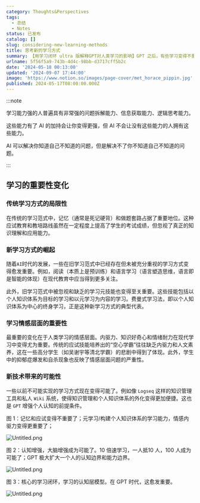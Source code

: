 ```yaml
---
category: Thoughts&Perspectives
tags:
  - 总结
  - Notes
status: 已发布
catalog: []
slug: considering-new-learning-methods
title: 思考新的学习方式
summary: 【用学习闭环 ultra 版解释GPT对人类学习的影响】GPT 之后，有些学习变得不重要了，有些学习变得更重要了，有些学习从不可能变成可能了。
urlname: 5f56f5a9-743b-4d4c-98bb-d3717cff5b2c
date: '2024-05-18 00:13:00'
updated: '2024-09-07 17:44:00'
image: 'https://www.notion.so/images/page-cover/met_horace_pippin.jpg'
published: 2024-05-17T08:00:00.000Z
---
```


:::note


学习能力强的人普遍具有非常强的问题拆解能力、信息获取能力、逻辑思考能力。


这些能力有了 AI 的加持会让你变得更强，但 AI 不会让没有这些能力的人拥有这些能力。


AI 可以解决你知道自己不知道的问题，但是解决不了你不知道自己不知道的问题。


:::


## 学习的重要性变化


### 传统学习方式的局限性


在传统的学习范式中，记忆（通常是死记硬背）和做题套路占据了重要地位。这种应试教育和教培路线虽然在一定程度上提高了学生的考试成绩，但忽视了真正的知识理解和应用能力。


### 新学习方式的崛起


随着`AI`时代的发展，一些在旧学习范式中已经存在但未被充分重视的学习方式变得愈发重要。例如，阅读（本质上是预训练）和语言学习（语言塑造思维，语言即是智能的体现）在现代教育中应当得到更多关注。


此外，旧学习范式中被忽视和缺乏的学习元技能也变得至关重要。这些技能包括以个人知识体系为目标的学习和以元学习为内容的学习。费曼式学习法，即以个人知识体系为中心的终身学习，正是这种新学习方式的典型代表。


### 学习情感层面的重要性


最重要的变化在于人类学习的情感层面。内驱力、知识好奇心和情绪耐力在现代学习中变得尤为重要。传统的应试技能培养出的“空心学霸”往往缺乏内驱力和人文素养，这在一些高分学生（如吴谢宇等清北学霸）的悲剧中得到了体现。此外，学生中的抑郁症爆发和自杀现象也反映了情感层面问题的严重性。


### 新技术带来的可能性


一些以前不可能实现的学习方式现在变得可能了。例如像 `Logseq` 这样的知识管理工具和私人 `Wiki` 系统，使得知识管理和个人知识体系的外化变得更加便捷。这也是 `GPT` 增强个人认知的前提条件。


图 1：记忆和应试变得不重要了；元学习/构建个人知识体系的学习能力，情感内驱力变得更重要了；


![Untitled.png](https://prod-files-secure.s3.us-west-2.amazonaws.com/5d24fe63-e567-4804-86f9-9fdc62e13082/a8319b77-00b3-43d9-9f99-e58187f20cfe/Untitled.png?X-Amz-Algorithm=AWS4-HMAC-SHA256&X-Amz-Content-Sha256=UNSIGNED-PAYLOAD&X-Amz-Credential=ASIAZI2LB466YUCAUZH4%2F20250310%2Fus-west-2%2Fs3%2Faws4_request&X-Amz-Date=20250310T213325Z&X-Amz-Expires=3600&X-Amz-Security-Token=IQoJb3JpZ2luX2VjEE0aCXVzLXdlc3QtMiJIMEYCIQCn2NctvMPQlorhzYuDVncRXhAHczTDyp8KDwd003wO7wIhAITxgzh3YESKZTleO1yehLtcAWwl5w0PLIjT6Wqz8A7DKogECJb%2F%2F%2F%2F%2F%2F%2F%2F%2F%2FwEQABoMNjM3NDIzMTgzODA1IgyqIdRnVuuFcEwuO44q3AMgIpLnKPAhRbvWR341hSOkttdiNALsaomasi7HA4sCZfSHTQDNt6%2FDei35YHVJbH0VsSzLSO6HKE2yud%2BysjNpEqn8F7%2BZg6M%2FFaaL3cwT0SqYWB77FYTQ6XPEjOe5udjIJx89itNQFsrdEjDgm%2Br0BcN2%2FzkRLtRwDbBzkR8D1dU%2B1llOArnzX1I6RBkXyl37ewhHWCo6ApFW2rWHpIgIftLHZSO6%2F9daVorVFJRZpS6TQgweWOm1GYott2KiJdn11xJBvERUXfO%2FE%2BLXtjZyc8pl7GL07IFzNcy2IHEZr%2FDAHub%2B2KVeaxdOdRVkbq9nfqEnxiDjMfaYqq3eZ%2F%2ByhEgpoKKzJthN%2B7Mr%2FH5yEW9H1f2kRgnqYGVo5tum86aGK1hGQjTJqNjDHx6LFh0ClxcOxpRI3SA4RiED2uaY1a2SAGOFGpAw09YqfALn6%2Fj5ku51nz%2F84Y0SqeRFFpILcDYSJAuHgun54jF4grHNnjgOqRseYU%2FgL9PtNKzMuy62XUyDReC6H%2B3833K9gAFN6LgUOrP7eFDdSU39I%2BPUTYqRbYOCUnP4VHxGmPP%2BdSwSMf16plQtShFGCmzwrKgmdPISvHUSWUkj2UAk1WzpI%2BHePBqh3ADb4jMXoDDxqr2%2BBjqkAfEv2rpD62pPohi9RHknj0agUcLaqo02plVGP3hV3xZnsQmihKbf6c3xSp48skP%2FIeBN8dY4X15LsveZvZS5CvP5I2Sx4HW7Ib9pXGBCBeZaLIB6pd6Py45oDNp1FDjuNVyaYWRnEOH4M2DduOWhv9k0dvcMCilcjXjKoKxuLxKPke%2FrN1Eyqnrm7saKOj5WJTAz8dlRcZjmgoHXRAEMR4Bk0RNu&X-Amz-Signature=09dda5d08f5675e547e791cad7206545f2b0cdc551e7efd8319fe848c0211b96&X-Amz-SignedHeaders=host&x-id=GetObject)


图 2：认知增强，大脑增强成为可能了。10 倍速学习，一人抵10 人，100 人成为可能了；GPT 极大扩大一个人的认知边界和能力边界。


![Untitled.png](https://prod-files-secure.s3.us-west-2.amazonaws.com/5d24fe63-e567-4804-86f9-9fdc62e13082/e195b372-4d2b-479c-9e75-1be4e2c1412e/Untitled.png?X-Amz-Algorithm=AWS4-HMAC-SHA256&X-Amz-Content-Sha256=UNSIGNED-PAYLOAD&X-Amz-Credential=ASIAZI2LB466YUCAUZH4%2F20250310%2Fus-west-2%2Fs3%2Faws4_request&X-Amz-Date=20250310T213325Z&X-Amz-Expires=3600&X-Amz-Security-Token=IQoJb3JpZ2luX2VjEE0aCXVzLXdlc3QtMiJIMEYCIQCn2NctvMPQlorhzYuDVncRXhAHczTDyp8KDwd003wO7wIhAITxgzh3YESKZTleO1yehLtcAWwl5w0PLIjT6Wqz8A7DKogECJb%2F%2F%2F%2F%2F%2F%2F%2F%2F%2FwEQABoMNjM3NDIzMTgzODA1IgyqIdRnVuuFcEwuO44q3AMgIpLnKPAhRbvWR341hSOkttdiNALsaomasi7HA4sCZfSHTQDNt6%2FDei35YHVJbH0VsSzLSO6HKE2yud%2BysjNpEqn8F7%2BZg6M%2FFaaL3cwT0SqYWB77FYTQ6XPEjOe5udjIJx89itNQFsrdEjDgm%2Br0BcN2%2FzkRLtRwDbBzkR8D1dU%2B1llOArnzX1I6RBkXyl37ewhHWCo6ApFW2rWHpIgIftLHZSO6%2F9daVorVFJRZpS6TQgweWOm1GYott2KiJdn11xJBvERUXfO%2FE%2BLXtjZyc8pl7GL07IFzNcy2IHEZr%2FDAHub%2B2KVeaxdOdRVkbq9nfqEnxiDjMfaYqq3eZ%2F%2ByhEgpoKKzJthN%2B7Mr%2FH5yEW9H1f2kRgnqYGVo5tum86aGK1hGQjTJqNjDHx6LFh0ClxcOxpRI3SA4RiED2uaY1a2SAGOFGpAw09YqfALn6%2Fj5ku51nz%2F84Y0SqeRFFpILcDYSJAuHgun54jF4grHNnjgOqRseYU%2FgL9PtNKzMuy62XUyDReC6H%2B3833K9gAFN6LgUOrP7eFDdSU39I%2BPUTYqRbYOCUnP4VHxGmPP%2BdSwSMf16plQtShFGCmzwrKgmdPISvHUSWUkj2UAk1WzpI%2BHePBqh3ADb4jMXoDDxqr2%2BBjqkAfEv2rpD62pPohi9RHknj0agUcLaqo02plVGP3hV3xZnsQmihKbf6c3xSp48skP%2FIeBN8dY4X15LsveZvZS5CvP5I2Sx4HW7Ib9pXGBCBeZaLIB6pd6Py45oDNp1FDjuNVyaYWRnEOH4M2DduOWhv9k0dvcMCilcjXjKoKxuLxKPke%2FrN1Eyqnrm7saKOj5WJTAz8dlRcZjmgoHXRAEMR4Bk0RNu&X-Amz-Signature=14041eca26d3c7918be8bb7afee1004d480413aeb5442e16946bb9aff938319e&X-Amz-SignedHeaders=host&x-id=GetObject)


图 3：核心的学习闭环，学习的认知层模型。在 GPT 时代，这愈发重要。


![Untitled.png](https://prod-files-secure.s3.us-west-2.amazonaws.com/5d24fe63-e567-4804-86f9-9fdc62e13082/57f2a38d-97b9-407e-baa1-8fecb8348e87/Untitled.png?X-Amz-Algorithm=AWS4-HMAC-SHA256&X-Amz-Content-Sha256=UNSIGNED-PAYLOAD&X-Amz-Credential=ASIAZI2LB466YUCAUZH4%2F20250310%2Fus-west-2%2Fs3%2Faws4_request&X-Amz-Date=20250310T213325Z&X-Amz-Expires=3600&X-Amz-Security-Token=IQoJb3JpZ2luX2VjEE0aCXVzLXdlc3QtMiJIMEYCIQCn2NctvMPQlorhzYuDVncRXhAHczTDyp8KDwd003wO7wIhAITxgzh3YESKZTleO1yehLtcAWwl5w0PLIjT6Wqz8A7DKogECJb%2F%2F%2F%2F%2F%2F%2F%2F%2F%2FwEQABoMNjM3NDIzMTgzODA1IgyqIdRnVuuFcEwuO44q3AMgIpLnKPAhRbvWR341hSOkttdiNALsaomasi7HA4sCZfSHTQDNt6%2FDei35YHVJbH0VsSzLSO6HKE2yud%2BysjNpEqn8F7%2BZg6M%2FFaaL3cwT0SqYWB77FYTQ6XPEjOe5udjIJx89itNQFsrdEjDgm%2Br0BcN2%2FzkRLtRwDbBzkR8D1dU%2B1llOArnzX1I6RBkXyl37ewhHWCo6ApFW2rWHpIgIftLHZSO6%2F9daVorVFJRZpS6TQgweWOm1GYott2KiJdn11xJBvERUXfO%2FE%2BLXtjZyc8pl7GL07IFzNcy2IHEZr%2FDAHub%2B2KVeaxdOdRVkbq9nfqEnxiDjMfaYqq3eZ%2F%2ByhEgpoKKzJthN%2B7Mr%2FH5yEW9H1f2kRgnqYGVo5tum86aGK1hGQjTJqNjDHx6LFh0ClxcOxpRI3SA4RiED2uaY1a2SAGOFGpAw09YqfALn6%2Fj5ku51nz%2F84Y0SqeRFFpILcDYSJAuHgun54jF4grHNnjgOqRseYU%2FgL9PtNKzMuy62XUyDReC6H%2B3833K9gAFN6LgUOrP7eFDdSU39I%2BPUTYqRbYOCUnP4VHxGmPP%2BdSwSMf16plQtShFGCmzwrKgmdPISvHUSWUkj2UAk1WzpI%2BHePBqh3ADb4jMXoDDxqr2%2BBjqkAfEv2rpD62pPohi9RHknj0agUcLaqo02plVGP3hV3xZnsQmihKbf6c3xSp48skP%2FIeBN8dY4X15LsveZvZS5CvP5I2Sx4HW7Ib9pXGBCBeZaLIB6pd6Py45oDNp1FDjuNVyaYWRnEOH4M2DduOWhv9k0dvcMCilcjXjKoKxuLxKPke%2FrN1Eyqnrm7saKOj5WJTAz8dlRcZjmgoHXRAEMR4Bk0RNu&X-Amz-Signature=8fea4bf213b566f31ee4cf16f8998b42d397ed346fb785d8fdc879937c1ed2bc&X-Amz-SignedHeaders=host&x-id=GetObject)

